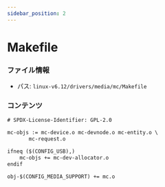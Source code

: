 ```yaml
---
sidebar_position: 2
---
```

# Makefile

### ファイル情報

- パス: `linux-v6.12/drivers/media/mc/Makefile`

### コンテンツ

```txt
# SPDX-License-Identifier: GPL-2.0

mc-objs	:= mc-device.o mc-devnode.o mc-entity.o \
	   mc-request.o

ifneq ($(CONFIG_USB),)
	mc-objs += mc-dev-allocator.o
endif

obj-$(CONFIG_MEDIA_SUPPORT) += mc.o

```
